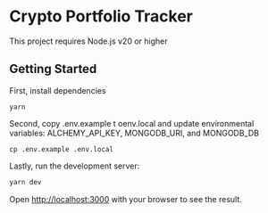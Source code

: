 # Crypto Portfolio Tracker

This project requires Node.js v20 or higher

## Getting Started

First, install dependencies

```
yarn
```

Second, copy .env.example t oenv.local and update environmental variables: ALCHEMY_API_KEY, MONGODB_URI, and MONGODB_DB

```
cp .env.example .env.local
```

Lastly, run the development server:

```bash
yarn dev
```

Open [http://localhost:3000](http://localhost:3000) with your browser to see the result.
